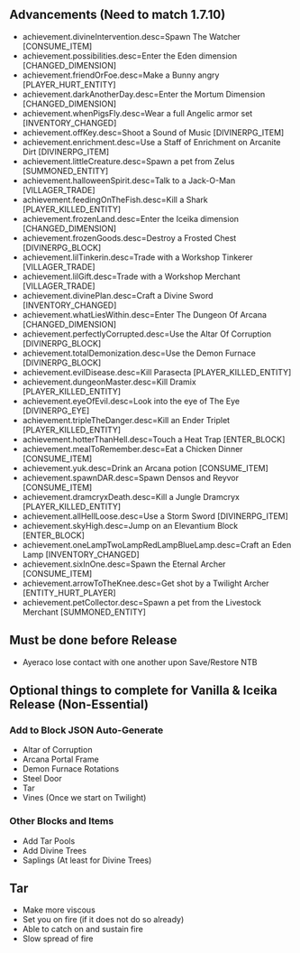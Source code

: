 ## Advancements (Need to match 1.7.10)
* achievement.divineIntervention.desc=Spawn The Watcher [CONSUME_ITEM]
* achievement.possibilities.desc=Enter the Eden dimension [CHANGED_DIMENSION]
* achievement.friendOrFoe.desc=Make a Bunny angry [PLAYER_HURT_ENTITY]
* achievement.darkAnotherDay.desc=Enter the Mortum Dimension [CHANGED_DIMENSION]
* achievement.whenPigsFly.desc=Wear a full Angelic armor set [INVENTORY_CHANGED]
* achievement.offKey.desc=Shoot a Sound of Music [DIVINERPG_ITEM]
* achievement.enrichment.desc=Use a Staff of Enrichment on Arcanite Dirt [DIVINERPG_ITEM]
* achievement.littleCreature.desc=Spawn a pet from Zelus [SUMMONED_ENTITY]
* achievement.halloweenSpirit.desc=Talk to a Jack-O-Man [VILLAGER_TRADE]
* achievement.feedingOnTheFish.desc=Kill a Shark [PLAYER_KILLED_ENTITY]
* achievement.frozenLand.desc=Enter the Iceika dimension [CHANGED_DIMENSION]
* achievement.frozenGoods.desc=Destroy a Frosted Chest [DIVINERPG_BLOCK]
* achievement.lilTinkerin.desc=Trade with a Workshop Tinkerer [VILLAGER_TRADE]
* achievement.lilGift.desc=Trade with a Workshop Merchant [VILLAGER_TRADE]
* achievement.divinePlan.desc=Craft a Divine Sword [INVENTORY_CHANGED]
* achievement.whatLiesWithin.desc=Enter The Dungeon Of Arcana [CHANGED_DIMENSION]
* achievement.perfectlyCorrupted.desc=Use the Altar Of Corruption [DIVINERPG_BLOCK]
* achievement.totalDemonization.desc=Use the Demon Furnace [DIVINERPG_BLOCK]
* achievement.evilDisease.desc=Kill Parasecta [PLAYER_KILLED_ENTITY]
* achievement.dungeonMaster.desc=Kill Dramix [PLAYER_KILLED_ENTITY]
* achievement.eyeOfEvil.desc=Look into the eye of The Eye [DIVINERPG_EYE]
* achievement.tripleTheDanger.desc=Kill an Ender Triplet [PLAYER_KILLED_ENTITY]
* achievement.hotterThanHell.desc=Touch a Heat Trap [ENTER_BLOCK]
* achievement.mealToRemember.desc=Eat a Chicken Dinner [CONSUME_ITEM]
* achievement.yuk.desc=Drink an Arcana potion [CONSUME_ITEM]
* achievement.spawnDAR.desc=Spawn Densos and Reyvor [CONSUME_ITEM]
* achievement.dramcryxDeath.desc=Kill a Jungle Dramcryx [PLAYER_KILLED_ENTITY]
* achievement.allHellLoose.desc=Use a Storm Sword [DIVINERPG_ITEM]
* achievement.skyHigh.desc=Jump on an Elevantium Block [ENTER_BLOCK]
* achievement.oneLampTwoLampRedLampBlueLamp.desc=Craft an Eden Lamp [INVENTORY_CHANGED]
* achievement.sixInOne.desc=Spawn the Eternal Archer [CONSUME_ITEM]
* achievement.arrowToTheKnee.desc=Get shot by a Twilight Archer [ENTITY_HURT_PLAYER]
* achievement.petCollector.desc=Spawn a pet from the Livestock Merchant [SUMMONED_ENTITY]

## Must be done before Release
* Ayeraco lose contact with one another upon Save/Restore NTB

## Optional things to complete for Vanilla & Iceika Release (Non-Essential)

### Add to Block JSON Auto-Generate
* Altar of Corruption
* Arcana Portal Frame
* Demon Furnace Rotations
* Steel Door
* Tar
* Vines (Once we start on Twilight)

### Other Blocks and Items
* Add Tar Pools
* Add Divine Trees
* Saplings (At least for Divine Trees)

## Tar
* Make more viscous
* Set you on fire (if it does not do so already)
* Able to catch on and sustain fire
* Slow spread of fire
